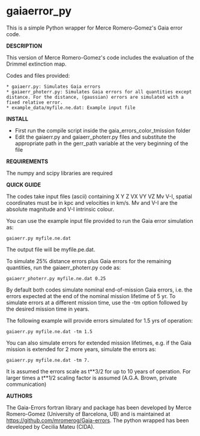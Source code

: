 # gaiaerror_py

This is a simple Python wrapper for Merce Romero-Gomez's Gaia error code.

**DESCRIPTION**

This version of Merce Romero-Gomez's code includes the evaluation of the Drimmel extinction map.


Codes and files provided:

	* gaiaerr.py: Simulates Gaia errors 
	* gaiaerr_photerr.py: Simulates Gaia errors for all quantities except distance. For the distance, (gaussian) errors are simulated with a fixed relative error. 
	* example_data/myfile.ne.dat: Example input file


**INSTALL**

- First run the compile script inside the gaia_errors_color_tmission folder
- Edit the gaiaerr.py and gaiaerr_photerr.py files and substitute the appropriate path in the gerr_path variable at the very beginning of the file

**REQUIREMENTS**

The numpy and scipy libraries are required

**QUICK GUIDE**

The codes take input files (ascii) containing  X Y Z VX VY VZ Mv V-I, spatial coordinates must be in kpc and velocities in km/s. Mv and V-I are the absolute magnitude and V-I intrinsic colour.

You can use the example input file provided to run the Gaia error simulation as:

	gaiaerr.py myfile.ne.dat

The output file will be myfile.pe.dat.

To simulate 25% distance errors plus Gaia errors for the remaining quantities, run the gaiaerr_photerr.py code as:

	gaiaerr_photerr.py myfile.ne.dat 0.25

By default both codes simulate nominal end-of-mission Gaia errors, i.e. the errors expected at the end of the nominal mission lifetime of 5 yr. To simulate errors at a different mission time, use the -tm option followed by the desired mission time in years.

The following example will provide errors simulated for 1.5 yrs of operation:

	gaiaerr.py myfile.ne.dat -tm 1.5

You can also simulate errors for extended mission lifetimes, e.g. if the Gaia mission is extended for 2 more years, simulate the errors as:

	gaiaerr.py myfile.ne.dat -tm 7.

It is assumed the errors scale as t\*\*3/2 for up to 10 years of operation. For larger times a t\*\*1/2 scaling factor is assumed (A.G.A. Brown, private communication) 

**AUTHORS**

The Gaia-Errors fortran library and package has been developed by Merce Romero-Gomez (University of Barcelona, UB) and is maintained at https://github.com/mromerog/Gaia-errors.
The python wrapped has been developed by Cecilia Mateu (CIDA).





